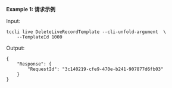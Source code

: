 **Example 1: 请求示例**



Input: 

```
tccli live DeleteLiveRecordTemplate --cli-unfold-argument  \
    --TemplateId 1000
```

Output: 
```
{
    "Response": {
        "RequestId": "3c140219-cfe9-470e-b241-907877d6fb03"
    }
}
```

